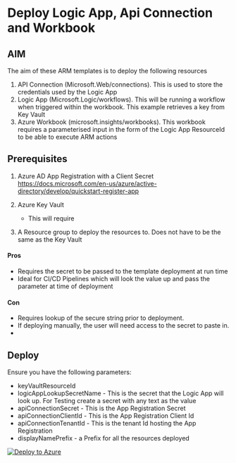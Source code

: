 # Deploy Logic App, Api Connection and Workbook

## AIM
The aim of these ARM templates is to deploy the following resources

1. API Connection (Microsoft.Web/connections). This is used to store the credentials used by the Logic App
2. Logic App (Microsoft.Logic/workflows). This will be running a workflow when triggered within the workbook. This example retrieves a key from Key Vault
3. Azure Workbook (microsoft.insights/workbooks). This workbook requires a parameterised input in the form of the Logic App ResourceId to be able to execute ARM actions


## Prerequisites

1. Azure AD App Registration with a Client Secret https://docs.microsoft.com/en-us/azure/active-directory/develop/quickstart-register-app

2. Azure Key Vault
    
    - This will require

3. A Resource group to deploy the resources to. Does not have to be the same as the Key Vault

#### Pros
- Requires the secret to be passed to the template deployment at run time
- Ideal for CI/CD Pipelines which will look the value up and pass the parameter at time of deployment

#### Con
- Requires lookup of the secure string prior to deployment. 
- If deploying manually, the user will need access to the secret to paste in.
- 

## Deploy

Ensure you have the following parameters:

- keyVaultResourceId
- logicAppLookupSecretName - This is the secret that the Logic App will look up. For Testing create a secret with any text as the value
- apiConnectionSecret - This is the App Registration Secret
- apiConnectionClientId - This is the App Registration Client Id
- apiConnectionTenantId - This is the tenant Id hosting the App Registration
- displayNamePrefix - a Prefix for all the resources deployed

[![Deploy to Azure](https://aka.ms/deploytoazurebutton)](https%3A%2F%2Fgithub.com%2FTheAlistairRoss%2FAzureMonitor%2Fblob%2Fmain%2FDeployLogicAppApiConnectionAndWorkbook%2FTemplate%2Ftemplate.json
)

